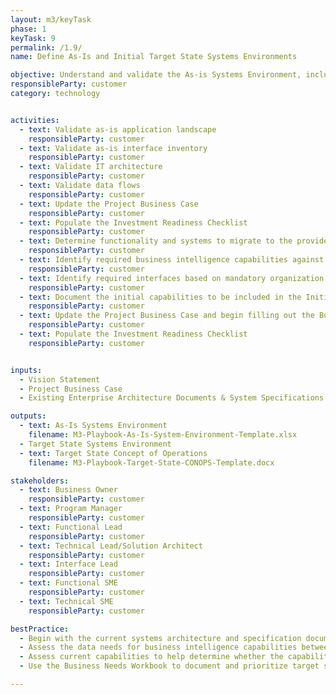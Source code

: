 ```yaml
---
layout: m3/keyTask
phase: 1
keyTask: 9
permalink: /1.9/
name: Define As-Is and Initial Target State Systems Environments

objective: Understand and validate the As-is Systems Environment, including applications, interfaces, data management, and security needs, and draft the initial high-level Target State Systems Environment.
responsibleParty: customer
category: technology


activities:
  - text: Validate as-is application landscape
    responsibleParty: customer
  - text: Validate as-is interface inventory
    responsibleParty: customer
  - text: Validate IT architecture
    responsibleParty: customer
  - text: Validate data flows
    responsibleParty: customer
  - text: Update the Project Business Case
    responsibleParty: customer
  - text: Populate the Investment Readiness Checklist
    responsibleParty: customer
  - text: Determine functionality and systems to migrate to the provider and those that will be retained
    responsibleParty: customer
  - text: Identify required business intelligence capabilities against the <a href="https://ussm.gsa.gov/fibf/">Federal Integrated Business Framework (FIBF)</a> and legacy data management strategy to support reporting needs
    responsibleParty: customer 
  - text: Identify required interfaces based on mandatory organization activities
    responsibleParty: customer
  - text: Document the initial capabilities to be included in the Initial Target State Concept of Operations
    responsibleParty: customer
  - text: Update the Project Business Case and begin filling out the Business Needs Workbook
    responsibleParty: customer
  - text: Populate the Investment Readiness Checklist
    responsibleParty: customer


inputs:
  - Vision Statement
  - Project Business Case
  - Existing Enterprise Architecture Documents & System Specifications

outputs:
  - text: As-Is Systems Environment
    filename: M3-Playbook-As-Is-System-Environment-Template.xlsx
  - Target State Systems Environment
  - text: Target State Concept of Operations
    filename: M3-Playbook-Target-State-CONOPS-Template.docx

stakeholders:
  - text: Business Owner
    responsibleParty: customer
  - text: Program Manager
    responsibleParty: customer
  - text: Functional Lead
    responsibleParty: customer
  - text: Technical Lead/Solution Architect
    responsibleParty: customer
  - text: Interface Lead
    responsibleParty: customer
  - text: Functional SME
    responsibleParty: customer
  - text: Technical SME
    responsibleParty: customer

bestPractice:
  - Begin with the current systems architecture and specification documents to understand as-is systems environment
  - Assess the data needs for business intelligence capabilities between mission and mission-support systems
  - Assess current capabilities to help determine whether the capability should be developed internally or migrated to the provider
  - Use the Business Needs Workbook to document and prioritize target systems/services including performance capabilities for implementation based on customer’s prioritization 

---
```

